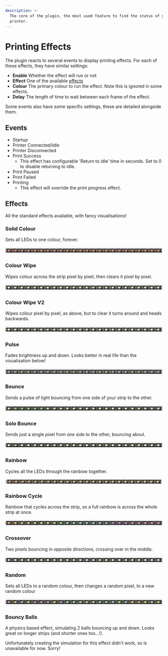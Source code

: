 ```yaml
---
description: >-
  The core of the plugin, the most used feature to find the status of your
  printer.
---
```


# Printing Effects

The plugin reacts to several events to display printing effects. For each of these effects, they have similar settings:

* **Enable** Whether the effect will run or not
* **Effect** One of the available [effects](printing-effects.md#effects)
* **Colour**  The primary colour to run the effect. Note this is ignored in some effects.
* **Delay** The length of time to wait between each frame of the effect.

Some events also have some specific settings, these are detailed alongside them.

## Events

* Startup
* Printer Connected/Idle
* Printer Disconnected
* Print Success
  * This effect has configurable 'Return to idle' time in seconds. Set to 0 to disable returning to idle.
* Print Paused
* Print Failed
* Printing
  * This effect will override the print progress effect.

## Effects

All the standard effects available, with fancy visualisations!

### Solid Colour

Sets all LEDs to one colour, forever.

![](../.gitbook/assets/solid_colour%20%285%29.gif)

### Colour Wipe

Wipes colour across the strip pixel by pixel, then clears it pixel by pixel.

![](../.gitbook/assets/color_wipe%20%284%29.gif)

### Colour Wipe V2

Wipes colour pixel by pixel, as above, but to clear it turns around and heads backwards.

![](../.gitbook/assets/color_wipe_2.gif)

### Pulse

Fades brightness up and down. Looks better in real life than the visualisation below!

![](../.gitbook/assets/pulse%20%286%29.gif)

### Bounce

Sends a pulse of light bouncing from one side of your strip to the other.

![](../.gitbook/assets/bounce%20%283%29.gif)

### Solo Bounce

Sends just a single pixel from one side to the other, bouncing about.

![](../.gitbook/assets/solo_bounce.gif)

### Rainbow

Cycles all the LEDs through the rainbow together.

![](../.gitbook/assets/rainbow%20%281%29.gif)

### Rainbow Cycle

Rainbow that cycles across the strip, so a full rainbow is across the whole strip at once.

![](../.gitbook/assets/rainbow_cycle.gif)

### Crossover

Two pixels bouncing in opposite directions, crossing over in the middle.

![](../.gitbook/assets/crossover.gif)

### Random

Sets all LEDs to a random colour, then changes a random pixel, to a new random colour

![](../.gitbook/assets/random%20%286%29.gif)

### Bouncy Balls

A physics based effect, simulating 2 balls bouncing up and down. Looks great on longer strips \(and shorter ones too...!\).

Unfortunately creating the simulation for this effect didn't work, so is unavailable for now. Sorry!

